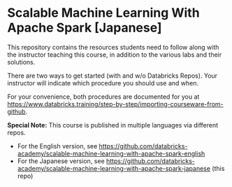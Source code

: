 # Scalable Machine Learning With Apache Spark [Japanese]

This repository contains the resources students need to follow along with the instructor teaching this course, in addition to the various labs and their solutions.

There are two ways to get started (with and w/o Databricks Repos). Your instructor will indicate which procedure you should use and when.

For your convenience, both procedures are documented for you at  
<a href="https://www.databricks.training/step-by-step/importing-courseware-from-github" target="_blank">https&#58;//www.databricks.training/step-by-step/importing-courseware-from-github</a>.<br/>

**Special Note:** This course is published in multiple languages via different repos.
* For the English version, see https://github.com/databricks-academy/scalable-machine-learning-with-apache-spark-english
* For the Japanese version, see https://github.com/databricks-academy/scalable-machine-learning-with-apache-spark-japanese (this repo)
